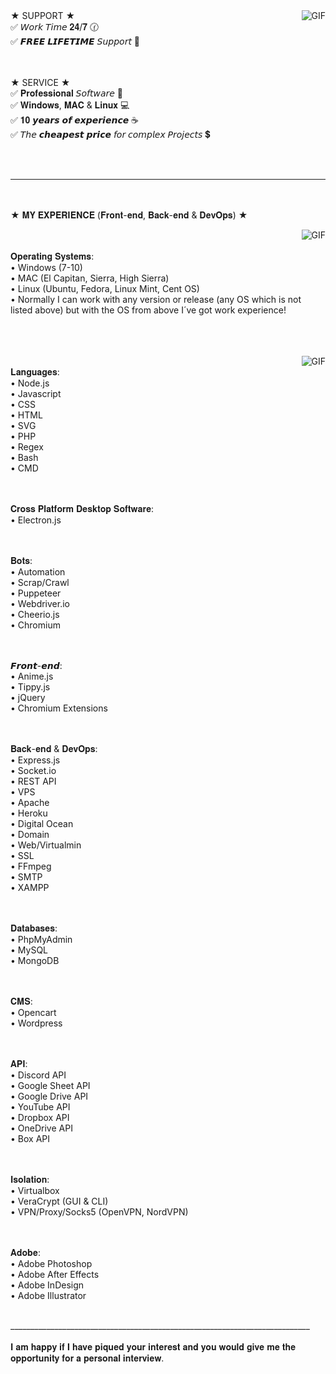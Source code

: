 <img align="right" alt="GIF" src="https://media.giphy.com/media/f3iwJFOVOwuy7K6FFw/giphy.gif" />
★ SUPPORT ★
<br />✅ 𝘞𝘰𝘳𝘬 𝘛𝘪𝘮𝘦 𝟐𝟒/𝟕 🕜<br />
✅ 𝙁𝙍𝙀𝙀 𝙇𝙄𝙁𝙀𝙏𝙄𝙈𝙀 𝘚𝘶𝘱𝘱𝘰𝘳𝘵 💭<br />


<br /><br />★ SERVICE ★
<br />✅ 𝐏𝐫𝐨𝐟𝐞𝐬𝐬𝐢𝐨𝐧𝐚𝐥 𝘚𝘰𝘧𝘵𝘸𝘢𝘳𝘦 🤖<br />
✅ 𝐖𝐢𝐧𝐝𝐨𝐰𝐬, 𝐌𝐀𝐂 & 𝐋𝐢𝐧𝐮𝐱 💻<br />
✅ 𝟏𝟎 𝙮𝙚𝙖𝙧𝙨 𝙤𝙛 𝙚𝙭𝙥𝙚𝙧𝙞𝙚𝙣𝙘𝙚 ☕<br />
✅ 𝘛𝘩𝘦 𝙘𝙝𝙚𝙖𝙥𝙚𝙨𝙩 𝙥𝙧𝙞𝙘𝙚 𝘧𝘰𝘳 𝘤𝘰𝘮𝘱𝘭𝘦𝘹 𝘗𝘳𝘰𝘫𝘦𝘤𝘵𝘴 💲<br />


<br /><br />
___________________________________________________________________________



<br /><br /> ★ 𝐌𝐘 𝐄𝐗𝐏𝐄𝐑𝐈𝐄𝐍𝐂𝐄 (𝐅𝐫𝐨𝐧𝐭-𝐞𝐧𝐝, 𝐁𝐚𝐜𝐤-𝐞𝐧𝐝 & 𝐃𝐞𝐯𝐎𝐩𝐬) ★


<img align="right" alt="GIF" src="https://media.giphy.com/media/hJaQNVrOPC4Ja/giphy.gif" />
<br /><br />𝐎𝐩𝐞𝐫𝐚𝐭𝐢𝐧𝐠 𝐒𝐲𝐬𝐭𝐞𝐦𝐬:
<br />• Windows (7-10)<br />
• MAC (El Capitan, Sierra, High Sierra)<br />
• Linux (Ubuntu, Fedora, Linux Mint, Cent OS)<br />
• Normally I can work with any version or release (any OS which is not listed above) but with the OS from above I´ve got work experience!<br /><br />




<br /><br />
<img align="right" alt="GIF" src="https://media.giphy.com/media/26tn33aiTi1jkl6H6/giphy.gif" />
<br />𝐋𝐚𝐧𝐠𝐮𝐚𝐠𝐞𝐬:
<br />• Node.js<br />
• Javascript<br />
• CSS<br />
• HTML<br />
• SVG<br />
• PHP<br />
• Regex<br />
• Bash<br />
• CMD<br />

<br /><br />𝐂𝐫𝐨𝐬𝐬 𝐏𝐥𝐚𝐭𝐟𝐨𝐫𝐦 𝐃𝐞𝐬𝐤𝐭𝐨𝐩 𝐒𝐨𝐟𝐭𝐰𝐚𝐫𝐞:
<br />• Electron.js<br />

<br /><br />𝐁𝐨𝐭𝐬:
<br />• Automation<br />
• Scrap/Crawl<br />
• Puppeteer<br />
• Webdriver.io<br />
• Cheerio.js<br />
• Chromium<br />

<br /><br />𝙁𝙧𝙤𝙣𝙩-𝙚𝙣𝙙:
<br />• Anime.js<br />
• Tippy.js<br />
• jQuery<br />
• Chromium Extensions<br />

<br /><br />𝐁𝐚𝐜𝐤-𝐞𝐧𝐝 & 𝐃𝐞𝐯𝐎𝐩𝐬:
<br />• Express.js<br />
• Socket.io<br />
• REST API<br />
• VPS<br />
• Apache<br />
• Heroku<br />
• Digital Ocean<br />
• Domain<br />
• Web/Virtualmin<br />
• SSL<br />
• FFmpeg<br />
• SMTP<br />
• XAMPP<br />

<br /><br />𝐃𝐚𝐭𝐚𝐛𝐚𝐬𝐞𝐬:
<br />• PhpMyAdmin<br />
• MySQL<br />
• MongoDB<br />

<br /><br />𝐂𝐌𝐒:
<br />• Opencart<br />
• Wordpress<br />

<br /><br />𝐀𝐏𝐈:
<br />• Discord API<br />
• Google Sheet API<br />
• Google Drive API<br />
• YouTube API<br />
• Dropbox API<br />
• OneDrive API<br />
• Box API<br />

<br /><br />𝐈𝐬𝐨𝐥𝐚𝐭𝐢𝐨𝐧:
<br />• Virtualbox<br />
• VeraCrypt (GUI & CLI)<br />
• VPN/Proxy/Socks5 (OpenVPN, NordVPN)<br />

<br /><br />𝐀𝐝𝐨𝐛𝐞:
<br />• Adobe Photoshop<br />
• Adobe After Effects<br />
• Adobe InDesign<br />
• Adobe Illustrator<br />

<br />
___________________________________________________________________________
<br /><br />
𝐈 𝐚𝐦 𝐡𝐚𝐩𝐩𝐲 𝐢𝐟 𝐈 𝐡𝐚𝐯𝐞 𝐩𝐢𝐪𝐮𝐞𝐝 𝐲𝐨𝐮𝐫 𝐢𝐧𝐭𝐞𝐫𝐞𝐬𝐭 𝐚𝐧𝐝 𝐲𝐨𝐮 𝐰𝐨𝐮𝐥𝐝 𝐠𝐢𝐯𝐞 𝐦𝐞 𝐭𝐡𝐞 𝐨𝐩𝐩𝐨𝐫𝐭𝐮𝐧𝐢𝐭𝐲 𝐟𝐨𝐫 𝐚 𝐩𝐞𝐫𝐬𝐨𝐧𝐚𝐥 𝐢𝐧𝐭𝐞𝐫𝐯𝐢𝐞𝐰.
